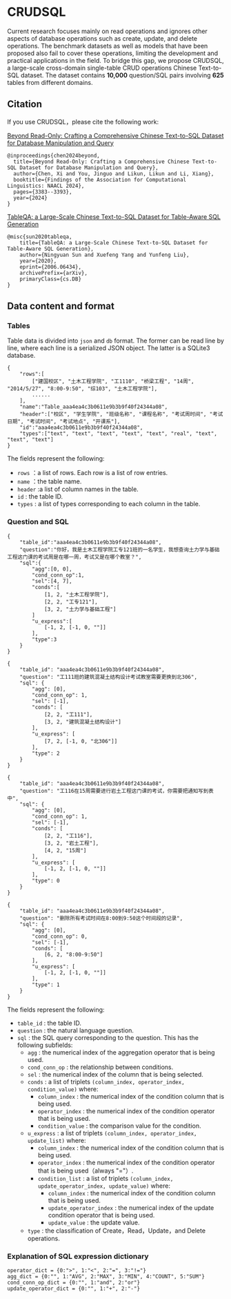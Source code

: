 # CRUDSQL

Current research focuses mainly on read operations and ignores other aspects of database operations such as create, update, and delete operations. The benchmark datasets as well as models that have been proposed also fail to cover these operations, limiting the development and practical applications in the field. To bridge this gap, we propose CRUDSQL, a large-scale cross-domain single-table CRUD operations Chinese Text-to-SQL dataset. The dataset contains **10,000**  question/SQL pairs involving **625** tables from different domains. 



## Citation

If you use CRUDSQL，please cite the following work:

[Beyond Read-Only: Crafting a Comprehensive Chinese Text-to-SQL Dataset for Database Manipulation and Query](https://aclanthology.org/2024.findings-naacl.214.pdf)

```
@inproceedings{chen2024beyond,
  title={Beyond Read-Only: Crafting a Comprehensive Chinese Text-to-SQL Dataset for Database Manipulation and Query},
  author={Chen, Xi and You, Jinguo and Likun, Likun and Li, Xiang},
  booktitle={Findings of the Association for Computational Linguistics: NAACL 2024},
  pages={3383--3393},
  year={2024}
}
```

[TableQA: a Large-Scale Chinese Text-to-SQL Dataset for Table-Aware SQL Generation](https://arxiv.org/abs/2006.06434)

```
@misc{sun2020tableqa,
    title={TableQA: a Large-Scale Chinese Text-to-SQL Dataset for Table-Aware SQL Generation},
    author={Ningyuan Sun and Xuefeng Yang and Yunfeng Liu},
    year={2020},
    eprint={2006.06434},
    archivePrefix={arXiv},
    primaryClass={cs.DB}
}
```



## Data content and format

### Tables

Table data is divided into `json` and `db` format. The former can be read line by line, where each line is a serialized JSON object. The latter is a SQLite3 database.

```
{
	"rows":[
		["建国校区", "土木工程学院", "工1110", "桥梁工程", "14周", "2014/5/27", "8:00-9:50", "综103", "土木工程学院"],
		......
	],
	"name":"Table_aaa4ea4c3b0611e9b3b9f40f24344a08",
	"header":["校区", "学生学院", "班级名称", "课程名称", "考试周时间", "考试日期", "考试时间", "考试地点", "开课系"],
	"id":"aaa4ea4c3b0611e9b3b9f40f24344a08",
	"types":["text", "text", "text", "text", "text", "real", "text", "text", "text"]
}
```

The fields represent the following:

+ `rows` ：a list of rows. Each row is a list of row entries.
+ `name` ：the table name.
+ `header` :a list of column names in the table.
+ `id` : the table ID.
+ `types` : a list of types corresponding to each column in the table.



### Question and SQL

```
{
	"table_id":"aaa4ea4c3b0611e9b3b9f40f24344a08",
	"question":"你好，我是土木工程学院工专121班的一名学生，我想查询土力学与基础工程这门课的考试周是在哪一周，考试又是在哪个教室？",
	"sql":{
		"agg":[0, 0],
		"cond_conn_op":1,
		"sel":[4, 7],
		"conds":[
			[1, 2, "土木工程学院"],
            [2, 2, "工专121"],
            [3, 2, "土力学与基础工程"]
		]
		"u_express":[
			[-1, 2, [-1, 0, ""]]
		],
		"type":3
	}
}

{
	"table_id": "aaa4ea4c3b0611e9b3b9f40f24344a08",
    "question": "工111班的建筑混凝土结构设计考试教室需要更换到北306",
    "sql": {
        "agg": [0], 
        "cond_conn_op": 1, 
        "sel": [-1], 
        "conds": [
            [2, 2, "工111"], 
            [3, 2, "建筑混凝土结构设计"]
        ], 
        "u_express": [
            [7, 2, [-1, 0, "北306"]]
        ], 
        "type": 2
    }
}

{
	"table_id": "aaa4ea4c3b0611e9b3b9f40f24344a08",
    "question": "工116在15周需要进行岩土工程这门课的考试，你需要把通知写到表中",
    "sql": {
        "agg": [0], 
        "cond_conn_op": 1, 
        "sel": [-1], 
        "conds": [
            [2, 2, "工116"], 
            [3, 2, "岩土工程"], 
            [4, 2, "15周"]
        ], 
        "u_express": [
            [-1, 2, [-1, 0, ""]]
        ], 
        "type": 0
    }
}

{
	"table_id": "aaa4ea4c3b0611e9b3b9f40f24344a08", 
	"question": "删除所有考试时间在8:00到9:50这个时间段的记录", 
	"sql": {
		"agg": [0], 
		"cond_conn_op": 0, 
		"sel": [-1], 
		"conds": [
			[6, 2, "8:00-9:50"]
		], 
		"u_express": [
			[-1, 2, [-1, 0, ""]]
		], 
		"type": 1
	}
}
```

The fields represent the following:

+ `table_id` : the table ID.
+ `question` : the natural language question.
+ `sql` : the SQL query corresponding to the question. This has the following subfields:
  + `agg` : the numerical index of the aggregation operator that is being used.
  + `cond_conn_op` :  the relationship between conditions.
  + `sel` : the numerical index of the column that is being selected.
  + `conds` : a list of triplets `(column_index, operator_index, condition_value)` where:
    + `column_index` : the numerical index of the condition column that is being used.
    + `operator_index` : the numerical index of the condition operator that is being used.
    + `condition_value` : the comparison value for the condition.
  + `u_express` : a list of triplets `(column_index, operator_index, update_list)` where:
    + `column_index` : the numerical index of the condition column that is being used.
    + `operator_index` : the numerical index of the condition operator that is being used（always "="）.
    + `condition_list` : a list of triplets `(column_index, update_operator_index, update_value)` where:
      + `column_index` : the numerical index of the condition column that is being used.
      + `update_operator_index` : the numerical index of the update condition operator that is being used.
      + `update_value` : the update value.
  + `type` :  the classification of Create，Read，Update，and Delete operations.



### Explanation of SQL expression dictionary

```
operator_dict = {0:">", 1:"<", 2:"=", 3:"!="}
agg_dict = {0:"", 1:"AVG", 2:"MAX", 3:"MIN", 4:"COUNT", 5:"SUM"}
cond_conn_op_dict = {0:"", 1:"and", 2:"or"}
update_operator_dict = {0:"", 1:"+", 2:"-"}
```



